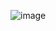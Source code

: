 ![image](https://user-images.githubusercontent.com/112846041/201596986-e1b9330b-929b-4498-b4a8-f565ca046a7c.png)
